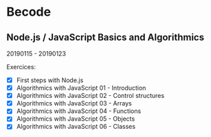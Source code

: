 # Becode
## Node.js / JavaScript Basics and Algorithmics

20190115 - 20190123

Exercices:

- [x] First steps with Node.js
- [x] Algorithmics with JavaScript 01 - Introduction
- [x] Algorithmics with JavaScript 02 - Control structures
- [x] Algorithmics with JavaScript 03 - Arrays
- [x] Algorithmics with JavaScript 04 - Functions
- [x] Algorithmics with JavaScript 05 - Objects
- [x] Algorithmics with JavaScript 06 - Classes

